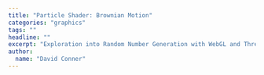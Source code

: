 ```yaml
---
title: "Particle Shader: Brownian Motion"
categories: "graphics"
tags: ""
headline: ""
excerpt: "Exploration into Random Number Generation with WebGL and ThreeJS"
author:
  name: "David Conner"
---
```

